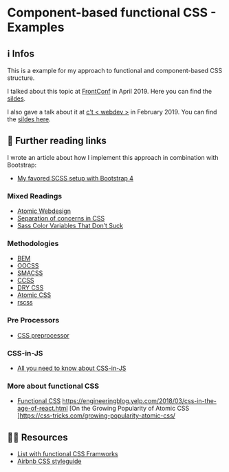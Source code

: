 # Component-based functional CSS - Examples

## ℹ️ Infos 
This is a example for my approach to functional and component-based CSS structure. 

I talked about this topic at [FrontConf](https://frontconf.com/) in April 2019. Here you can find the [sildes](https://speakerdeck.com/programmiri/organise-your-styles-with-component-based-css-approach).

I also gave a talk about it at [c't < webdev >](https://ctwebdev.de/) in February 2019. You can find the [sildes here](https://speakerdeck.com/programmiri/my-approach-to-a-component-based-css-f601400d-28ff-4b74-b3e2-5009b768d236).

## 📖 Further reading links 

I wrote an article about how I implement this approach in combination with Bootstrap:
 - [My favored SCSS setup with Bootstrap 4](https://medium.com/@programmiri/my-favored-scss-setup-with-bootstrap-4-547e9ea290f8)

### Mixed Readings
- [Atomic Webdesign](http://bradfrost.com/blog/post/atomic-web-design/)
- [Separation of concerns in CSS](https://adamwathan.me/css-utility-classes-and-separation-of-concerns/)
- [Sass Color Variables That Don’t Suck](https://davidwalsh.name/sass-color-variables-dont-suck)

### Methodologies
- [BEM](https://css-tricks.com/bem-101/)
- [OOCSS](https://github.com/stubbornella/oocss/wiki)
- [SMACSS](https://smacss.com/)
- [CCSS](http://sathify.github.io/CCSS/)
- [DRY CSS](https://vanseodesign.com/css/dry-principles/)
- [Atomic CSS](https://css-tricks.com/lets-define-exactly-atomic-css/)
- [rscss](https://rscss.io)

### Pre Processors
- [CSS preprocessor](https://developer.mozilla.org/en-US/docs/Glossary/CSS_preprocessor)

### CSS-in-JS
- [All you need to know about CSS-in-JS](
https://hackernoon.com/all-you-need-to-know-about-css-in-js-984a72d48ebc)

### More about functional CSS
- [Functional CSS](https://www.mikecr.it/ramblings/functional-css/)
https://engineeringblog.yelp.com/2018/03/css-in-the-age-of-react.html
[On the Growing Popularity of Atomic CSS ]https://css-tricks.com/growing-popularity-atomic-css/

## 👩‍💻 Resources 
- [List with functional CSS Framworks](https://github.com/topics/functional-css)
- [Airbnb CSS styleguide](https://github.com/airbnb/css)
